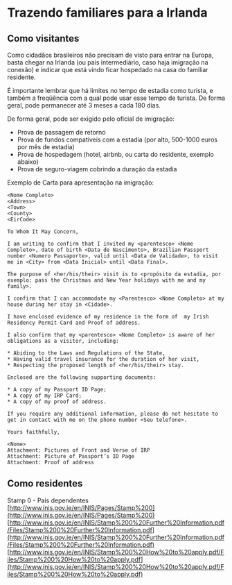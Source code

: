 # Trazendo familiares para a Irlanda

## Como visitantes

Como cidadãos brasileiros não precisam de visto para entrar na Europa, basta chegar na Irlanda (ou país intermediário, caso haja imigração na conexão) e indicar que está vindo ficar hospedado na casa do familiar residente.

É importante lembrar que há limites no tempo de estadia como turista, e também a freqüência com a qual pode usar esse tempo de turista. De forma geral, pode permanecer até 3 meses a cada 180 dias.

De forma geral, pode ser exigido pelo oficial de imigração:

* Prova de passagem de retorno
* Prova de fundos compatíveis com a estadia (por alto, 500-1000 euros por mês de estadia)
* Prova de hospedagem (hotel, airbnb, ou carta do residente, exemplo abaixo)
* Prova de seguro-viagem cobrindo a duração da estadia

Exemplo de Carta para apresentação na imigração:

```text
<Nome Completo>
<Address>
<Town>
<County>
<EirCode>

To Whom It May Concern,
  
I am writing to confirm that I invited my <parentesco> <Nome Completo>, date of birth <Data de Nascimento>, Brazilian Passport number <Numero Passaporte>, valid until <Data de Validade>, to visit me in <City> from <Data Inicial> until <Data Final>. 

The purpose of <her/his/their> visit is to <propósito da estadia, por exemplo: pass the Christmas and New Year holidays with me and my family>.
 
I confirm that I can accommodate my <Parentesco> <Nome Completo> at my house during her stay in <Cidade>. 

I have enclosed evidence of my residence in the form of  my Irish Residency Permit Card and Proof of address.
 
I also confirm that my <parentesco> <Nome Completo> is aware of her obligations as a visitor, including:

* Abiding to the Laws and Regulations of the State,
* Having valid travel insurance for the duration of her visit,
* Respecting the proposed length of <her/his/their> stay.
 
Enclosed are the following supporting documents:
 
* A copy of my Passport ID Page;
* A copy of my IRP Card;
* A copy of my proof of address.
 
If you require any additional information, please do not hesitate to get in contact with me on the phone number <Seu telefone>.

Yours faithfully,
 
<Nome>
Attachment: Pictures of Front and Verse of IRP 
Attachment: Picture of Passport’s ID Page
Attachment: Proof of address
```

## Como residentes

Stamp 0 - Pais dependentes  
[http://www.inis.gov.ie/en/INIS/Pages/Stamp%200](http://www.inis.gov.ie/en/INIS/Pages/Stamp%200)  
[http://www.inis.gov.ie/en/INIS/Stamp%200%20Further%20Information.pdf/Files/Stamp%200%20Further%20Information.pdf](http://www.inis.gov.ie/en/INIS/Stamp%200%20Further%20Information.pdf/Files/Stamp%200%20Further%20Information.pdf)  
[http://www.inis.gov.ie/en/INIS/Stamp%200%20How%20to%20apply.pdf/Files/Stamp%200%20How%20to%20apply.pdf](http://www.inis.gov.ie/en/INIS/Stamp%200%20How%20to%20apply.pdf/Files/Stamp%200%20How%20to%20apply.pdf)
